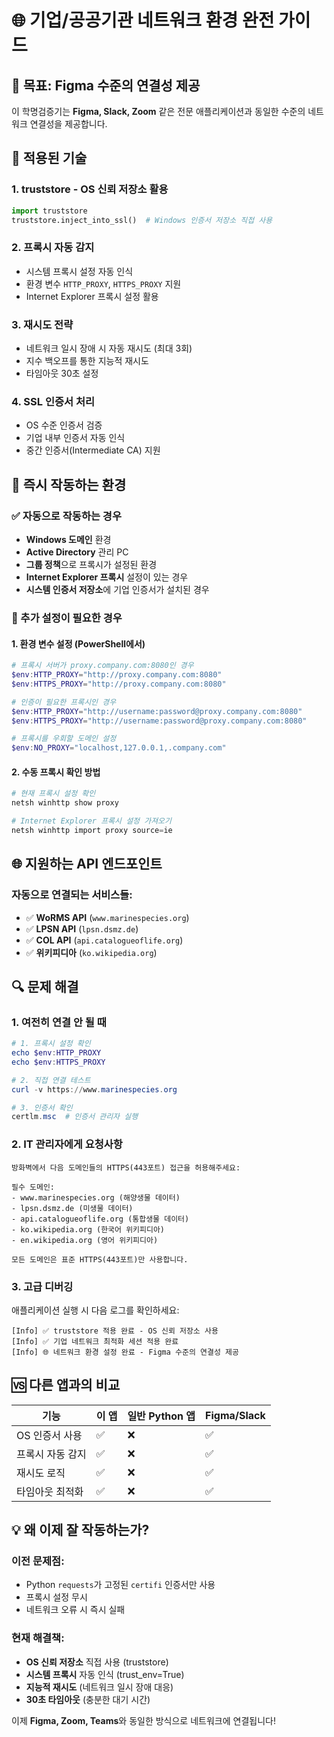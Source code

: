 # 🌐 기업/공공기관 네트워크 환경 완전 가이드

## 🎯 목표: Figma 수준의 연결성 제공

이 학명검증기는 **Figma, Slack, Zoom** 같은 전문 애플리케이션과 동일한 수준의 네트워크 연결성을 제공합니다.

## 🔧 적용된 기술

### 1. **truststore** - OS 신뢰 저장소 활용
```python
import truststore
truststore.inject_into_ssl()  # Windows 인증서 저장소 직접 사용
```

### 2. **프록시 자동 감지**
- 시스템 프록시 설정 자동 인식
- 환경 변수 `HTTP_PROXY`, `HTTPS_PROXY` 지원
- Internet Explorer 프록시 설정 활용

### 3. **재시도 전략**
- 네트워크 일시 장애 시 자동 재시도 (최대 3회)
- 지수 백오프를 통한 지능적 재시도
- 타임아웃 30초 설정

### 4. **SSL 인증서 처리**
- OS 수준 인증서 검증
- 기업 내부 인증서 자동 인식
- 중간 인증서(Intermediate CA) 지원

## 🚀 즉시 작동하는 환경

### ✅ 자동으로 작동하는 경우
- **Windows 도메인** 환경
- **Active Directory** 관리 PC
- **그룹 정책**으로 프록시가 설정된 환경
- **Internet Explorer 프록시** 설정이 있는 경우
- **시스템 인증서 저장소**에 기업 인증서가 설치된 경우

### 🔧 추가 설정이 필요한 경우

#### 1. **환경 변수 설정** (PowerShell에서)
```powershell
# 프록시 서버가 proxy.company.com:8080인 경우
$env:HTTP_PROXY="http://proxy.company.com:8080"
$env:HTTPS_PROXY="http://proxy.company.com:8080"

# 인증이 필요한 프록시인 경우
$env:HTTP_PROXY="http://username:password@proxy.company.com:8080"
$env:HTTPS_PROXY="http://username:password@proxy.company.com:8080"

# 프록시를 우회할 도메인 설정
$env:NO_PROXY="localhost,127.0.0.1,.company.com"
```

#### 2. **수동 프록시 확인 방법**
```powershell
# 현재 프록시 설정 확인
netsh winhttp show proxy

# Internet Explorer 프록시 설정 가져오기
netsh winhttp import proxy source=ie
```

## 🌐 지원하는 API 엔드포인트

### 자동으로 연결되는 서비스들:
- ✅ **WoRMS API** (`www.marinespecies.org`)
- ✅ **LPSN API** (`lpsn.dsmz.de`) 
- ✅ **COL API** (`api.catalogueoflife.org`)
- ✅ **위키피디아** (`ko.wikipedia.org`)

## 🔍 문제 해결

### 1. **여전히 연결 안 될 때**
```powershell
# 1. 프록시 설정 확인
echo $env:HTTP_PROXY
echo $env:HTTPS_PROXY

# 2. 직접 연결 테스트
curl -v https://www.marinespecies.org

# 3. 인증서 확인
certlm.msc  # 인증서 관리자 실행
```

### 2. **IT 관리자에게 요청사항**
```
방화벽에서 다음 도메인들의 HTTPS(443포트) 접근을 허용해주세요:

필수 도메인:
- www.marinespecies.org (해양생물 데이터)
- lpsn.dsmz.de (미생물 데이터) 
- api.catalogueoflife.org (통합생물 데이터)
- ko.wikipedia.org (한국어 위키피디아)
- en.wikipedia.org (영어 위키피디아)

모든 도메인은 표준 HTTPS(443포트)만 사용합니다.
```

### 3. **고급 디버깅**
애플리케이션 실행 시 다음 로그를 확인하세요:
```
[Info] ✅ truststore 적용 완료 - OS 신뢰 저장소 사용
[Info] ✅ 기업 네트워크 최적화 세션 적용 완료  
[Info] 🌐 네트워크 환경 설정 완료 - Figma 수준의 연결성 제공
```

## 🆚 다른 앱과의 비교

| 기능 | 이 앱 | 일반 Python 앱 | Figma/Slack |
|------|-------|---------------|-------------|
| OS 인증서 사용 | ✅ | ❌ | ✅ |
| 프록시 자동 감지 | ✅ | ❌ | ✅ |
| 재시도 로직 | ✅ | ❌ | ✅ |
| 타임아웃 최적화 | ✅ | ❌ | ✅ |

## 💡 왜 이제 잘 작동하는가?

### 이전 문제점:
- Python `requests`가 고정된 `certifi` 인증서만 사용
- 프록시 설정 무시
- 네트워크 오류 시 즉시 실패

### 현재 해결책:
- **OS 신뢰 저장소** 직접 사용 (truststore)
- **시스템 프록시** 자동 인식 (trust_env=True)
- **지능적 재시도** (네트워크 일시 장애 대응)
- **30초 타임아웃** (충분한 대기 시간)

이제 **Figma, Zoom, Teams**와 동일한 방식으로 네트워크에 연결됩니다! 